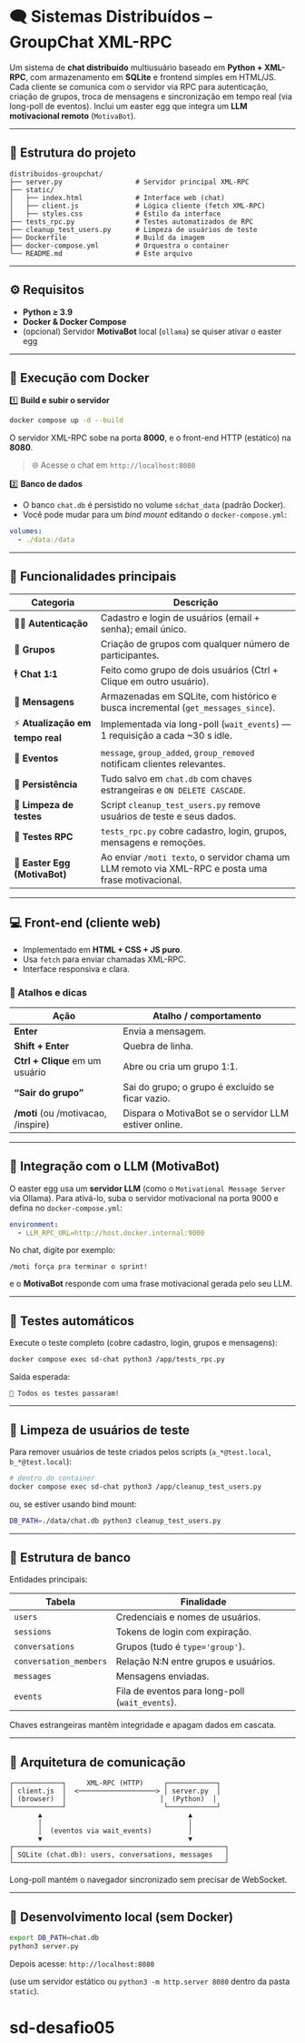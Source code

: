 # 🗨️ Sistemas Distribuídos – GroupChat XML-RPC

Um sistema de **chat distribuído** multiusuário baseado em **Python + XML-RPC**, com armazenamento em **SQLite** e frontend simples em HTML/JS.
Cada cliente se comunica com o servidor via RPC para autenticação, criação de grupos, troca de mensagens e sincronização em tempo real (via long-poll de eventos).
Inclui um easter egg que integra um **LLM motivacional remoto** (`MotivaBot`).

---

## 📁 Estrutura do projeto

```
distribuidos-groupchat/
├── server.py                  # Servidor principal XML-RPC
├── static/
│   ├── index.html             # Interface web (chat)
│   ├── client.js              # Lógica cliente (fetch XML-RPC)
│   ├── styles.css             # Estilo da interface
├── tests_rpc.py               # Testes automatizados de RPC
├── cleanup_test_users.py      # Limpeza de usuários de teste
├── Dockerfile                 # Build da imagem
├── docker-compose.yml         # Orquestra o container
└── README.md                  # Este arquivo
```

---

## ⚙️ Requisitos

* **Python ≥ 3.9**
* **Docker & Docker Compose**
* (opcional) Servidor **MotivaBot** local (`ollama`) se quiser ativar o easter egg

---

## 🚀 Execução com Docker

1️⃣ **Build e subir o servidor**

```bash
docker compose up -d --build
```

O servidor XML-RPC sobe na porta **8000**, e o front-end HTTP (estático) na **8080**.

> 🌐 Acesse o chat em
> `http://localhost:8080`

2️⃣ **Banco de dados**

* O banco `chat.db` é persistido no volume `sdchat_data` (padrão Docker).
* Você pode mudar para um *bind mount* editando o `docker-compose.yml`:

```yaml
volumes:
  - ./data:/data
```

---

## 👥 Funcionalidades principais

| Categoria                       | Descrição                                                                                           |
| ------------------------------- | --------------------------------------------------------------------------------------------------- |
| 🧑‍💻 **Autenticação**          | Cadastro e login de usuários (email + senha); email único.                                          |
| 💬 **Grupos**                   | Criação de grupos com qualquer número de participantes.                                             |
| 🕴️ **Chat 1:1**                | Feito como grupo de dois usuários (Ctrl + Clique em outro usuário).                                 |
| 📨 **Mensagens**                | Armazenadas em SQLite, com histórico e busca incremental (`get_messages_since`).                    |
| ⚡ **Atualização em tempo real** | Implementada via long-poll (`wait_events`) — 1 requisição a cada ~30 s idle.                        |
| 👋 **Eventos**                  | `message`, `group_added`, `group_removed` notificam clientes relevantes.                            |
| 💾 **Persistência**             | Tudo salvo em `chat.db` com chaves estrangeiras e `ON DELETE CASCADE`.                              |
| 🧹 **Limpeza de testes**        | Script `cleanup_test_users.py` remove usuários de teste e seus dados.                               |
| 🧪 **Testes RPC**               | `tests_rpc.py` cobre cadastro, login, grupos, mensagens e remoções.                                 |
| 🤖 **Easter Egg (MotivaBot)**   | Ao enviar `/moti texto`, o servidor chama um LLM remoto via XML-RPC e posta uma frase motivacional. |

---

## 💻 Front-end (cliente web)

* Implementado em **HTML + CSS + JS puro**.
* Usa `fetch` para enviar chamadas XML-RPC.
* Interface responsiva e clara.

### 🧭 Atalhos e dicas

| Ação                                | Atalho / comportamento                                |
| ----------------------------------- | ----------------------------------------------------- |
| **Enter**                           | Envia a mensagem.                                     |
| **Shift + Enter**                   | Quebra de linha.                                      |
| **Ctrl + Clique** em um usuário     | Abre ou cria um grupo 1:1.                            |
| **“Sair do grupo”**                 | Sai do grupo; o grupo é excluído se ficar vazio.      |
| **/moti** (ou /motivacao, /inspire) | Dispara o MotivaBot se o servidor LLM estiver online. |

---

## 🧩 Integração com o LLM (MotivaBot)

O easter egg usa um **servidor LLM** (como o `Motivational Message Server` via Ollama).
Para ativá-lo, suba o servidor motivacional na porta 9000 e defina no `docker-compose.yml`:

```yaml
environment:
  - LLM_RPC_URL=http://host.docker.internal:9000
```

No chat, digite por exemplo:

```
/moti força pra terminar o sprint!
```

e o **MotivaBot** responde com uma frase motivacional gerada pelo seu LLM.

---

## 🧪 Testes automáticos

Execute o teste completo (cobre cadastro, login, grupos e mensagens):

```bash
docker compose exec sd-chat python3 /app/tests_rpc.py
```

Saída esperada:

```
🎉 Todos os testes passaram!
```

---

## 🧹 Limpeza de usuários de teste

Para remover usuários de teste criados pelos scripts (`a_*@test.local`, `b_*@test.local`):

```bash
# dentro do container
docker compose exec sd-chat python3 /app/cleanup_test_users.py
```

ou, se estiver usando bind mount:

```bash
DB_PATH=./data/chat.db python3 cleanup_test_users.py
```

---

## 🧠 Estrutura de banco

Entidades principais:

| Tabela                 | Finalidade                                      |
| ---------------------- | ----------------------------------------------- |
| `users`                | Credenciais e nomes de usuários.                |
| `sessions`             | Tokens de login com expiração.                  |
| `conversations`        | Grupos (tudo é `type='group'`).                 |
| `conversation_members` | Relação N:N entre grupos e usuários.            |
| `messages`             | Mensagens enviadas.                             |
| `events`               | Fila de eventos para long-poll (`wait_events`). |

Chaves estrangeiras mantêm integridade e apagam dados em cascata.

---

## 🧱 Arquitetura de comunicação

```
┌────────────┐     XML-RPC (HTTP)     ┌────────────┐
│ client.js  │  <───────────────────> │ server.py  │
│ (browser)  │                       │  (Python)  │
└────────────┘                        └────────────┘
       ▲                                    ▲
       │                                    │
       │  (eventos via wait_events)         │
       ▼                                    ▼
┌────────────────────────────────────────────────────┐
│ SQLite (chat.db): users, conversations, messages   │
└────────────────────────────────────────────────────┘
```

Long-poll mantém o navegador sincronizado sem precisar de WebSocket.

---

## 🧰 Desenvolvimento local (sem Docker)

```bash
export DB_PATH=chat.db
python3 server.py
```

Depois acesse:
`http://localhost:8080`

(use um servidor estático ou `python3 -m http.server 8080` dentro da pasta `static`).
# sd-desafio05
